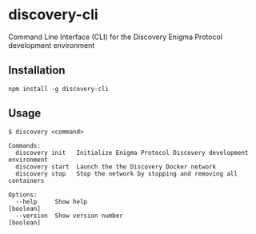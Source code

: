 # discovery-cli
Command Line Interface (CLI) for the Discovery Enigma Protocol development environment

## Installation
```
npm install -g discovery-cli
```

## Usage
```
$ discovery <command>

Commands:
  discovery init   Initialize Enigma Protocol Discovery development environment
  discovery start  Launch the the Discovery Docker network
  discovery stop   Stop the network by stopping and removing all containers

Options:
  --help     Show help                                                 [boolean]
  --version  Show version number                                       [boolean]
```
